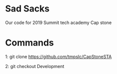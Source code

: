 # Sad Sacks

Our code for 2019 Summit tech academy Cap stone

# Commands

1: git clone https://github.com/tmpslc/CapStoneSTA 

2: git checkout Development

